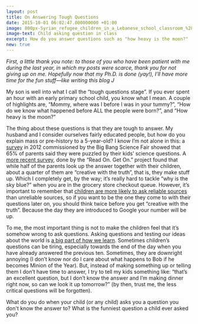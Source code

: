 ```yaml
---
layout: post
title: On Answering Tough Questions
date: 2015-10-01 06:02:47.000000000 +01:00
image: 800px-Syrian_refugee_children_in_a_Lebanese_school_classroom_%2815101234827%29.jpg
image-text: Child asking question in class
excerpt: How do you answer questions such as "how heavy is the moon?"
new: true
---
```


_First, a little thank you note: to those of you who have been patient with me during the last year, in which my posts were scarce, thank you for not giving up on me. Hopefully now that my Ph.D. is done (yay!), I’ll have more time for the fun stuff—like writing this blog_ _J_

My son is well into what I call the “tough questions stage”. If you ever spent an hour with an early primary school child, you know what I mean. A couple of highlights are, “Mommy, where was I before I was in your tummy?”, “How do we know what happened before ALL the people were born?”, and “How heavy is the moon?”

The thing about these questions is that they are tough to answer. My husband and I consider ourselves fairly educated people, but how do you explain mass or pre-history to a 5-year-old? I know I’m not alone in this: a [survey](http://www.bbc.co.uk/news/education-16612100) in 2012 commissioned by the Big Bang Science Fair showed that 65% of parents said they were puzzled by their kids’ science questions. A [more recent survey](http://www.savethechildren.org.uk/2015-08/inquisitive-kids-leaving-parents-stumped-four-times-day), done by the “Read On. Get On.” project found that while half of the parents look up the answer together with their children, about a quarter of them are “creative with the truth”, that is, they make stuff up. Which I completely get, by the way; it’s really hard to tackle “why is the sky blue?” when you are in the grocery store checkout queue. However, it’s important to remember that [children are more likely to ask reliable sources](http://www.sciencedirect.com/science/article/pii/S0022096511001603) than unreliable sources, so if you want to be the one they come to with their questions later on, you should think twice before you get “creative with the truth”. Because the day they are introduced to Google your number will be up.

To me, the most important thing is not to make the children feel that it’s somehow wrong to ask questions. Asking questions and testing our ideas about the world is [a big part of how we learn](http://www.alisongopnik.com/TheScientistInTheCrib.htm). Sometimes children’s questions can be tiring, especially towards the end of the day when you have already answered the previous ten. Sometimes, they are downright annoying (I don’t know nor do I care about what happens to Bob if he becomes Minion of the Year). But, instead of making something up or telling them I don’t have time to answer, I try to tell my kids something like: “that’s an excellent question, but I don’t know the answer and I’m making dinner right now, so can we look it up tomorrow?” (by then, trust me, the less critical questions will be forgotten).

What do you do when your child (or any child) asks you a question you don't know the answer to? What is the funniest question a child ever asked you?
